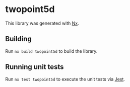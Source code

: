 # twopoint5d

This library was generated with [Nx](https://nx.dev).

## Building

Run `nx build twopoint5d` to build the library.

## Running unit tests

Run `nx test twopoint5d` to execute the unit tests via [Jest](https://jestjs.io).

